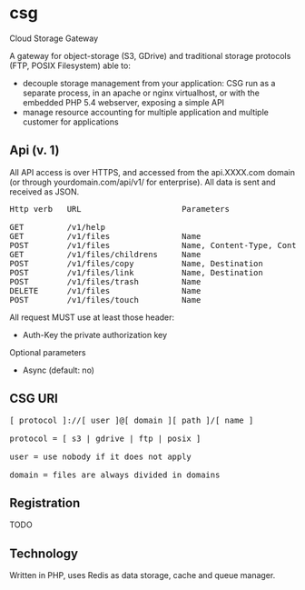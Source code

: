 csg
=====

Cloud Storage Gateway

A gateway for object-storage (S3, GDrive) and traditional storage protocols (FTP, POSIX Filesystem) able to:

 * decouple storage management from your application: CSG run as a separate process, in an apache or nginx virtualhost, or with the embedded PHP 5.4 webserver, exposing a simple API
 * manage resource accounting for multiple application and multiple customer for applications

Api (v. 1)
------------

All API access is over HTTPS, and accessed from the api.XXXX.com domain (or through yourdomain.com/api/v1/ for enterprise). All data is sent and received as JSON.
<pre>
Http verb   URL                     Parameters                

GET         /v1/help
GET         /v1/files               Name
POST        /v1/files               Name, Content-Type, Content-Length
GET         /v1/files/childrens     Name
POST        /v1/files/copy          Name, Destination
POST        /v1/files/link          Name, Destination
POST        /v1/files/trash         Name
DELETE      /v1/files               Name
POST        /v1/files/touch         Name
</pre>
All request MUST use at least those header:

 * Auth-Key    the private authorization key

Optional parameters

 * Async       (default: no)

CSG URI
----------

<pre>
[ protocol ]://[ user ]@[ domain ][ path ]/[ name ]

protocol = [ s3 | gdrive | ftp | posix ]

user = use nobody if it does not apply

domain = files are always divided in domains
</pre>


Registration
------------

TODO

Technology
----------

Written in PHP, uses Redis as data storage, cache and queue manager.

